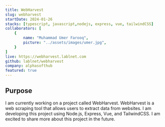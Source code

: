 ```yaml
---
title: WebHarvest
slug: webharvest
startDate: 2024-01-26
stacks: [typescript, javascript,nodejs, express, vue, tailwindCSS]
collaborators: [
    {
        name: "Muhammad Umer Farooq",
        picture: "../assets/images/umer.jpg",
    }
]
live: https://webharvest.lablnet.com
github: lablnet/webharvest
company: alphasofthub
featured: true
---
```


## Purpose
I am currently working on a project called WebHarvest. WebHarvest is a web scraping tool that allows users to extract data from websites. I am developing this project using Node.js, Express, Vue, and TailwindCSS. I am excited to share more about this project in the future.
